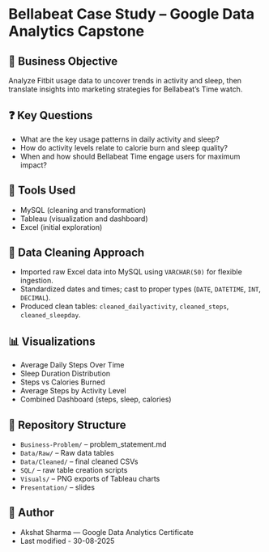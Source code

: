 # Bellabeat Case Study – Google Data Analytics Capstone

## 📌 Business Objective
Analyze Fitbit usage data to uncover trends in activity and sleep, then translate insights into marketing strategies for Bellabeat’s Time watch.

## ❓ Key Questions
- What are the key usage patterns in daily activity and sleep?
- How do activity levels relate to calorie burn and sleep quality?
- When and how should Bellabeat Time engage users for maximum impact?

## 🧰 Tools Used
- MySQL (cleaning and transformation)
- Tableau (visualization and dashboard)
- Excel (initial exploration)

## 🧼 Data Cleaning Approach
- Imported raw Excel data into MySQL using `VARCHAR(50)` for flexible ingestion.
- Standardized dates and times; cast to proper types (`DATE`, `DATETIME`, `INT`, `DECIMAL`).
- Produced clean tables: `cleaned_dailyactivity`, `cleaned_steps`, `cleaned_sleepday`.

## 📊 Visualizations
- Average Daily Steps Over Time
- Sleep Duration Distribution
- Steps vs Calories Burned
- Average Steps by Activity Level
- Combined Dashboard (steps, sleep, calories)

## 📁 Repository Structure
- `Business-Problem/` – problem_statement.md
- `Data/Raw/` – Raw data tables
- `Data/Cleaned/` – final cleaned CSVs
- `SQL/` – raw table creation scripts
- `Visuals/` – PNG exports of Tableau charts
- `Presentation/` – slides 

## 👤 Author
- Akshat Sharma — Google Data Analytics Certificate
- Last modified - 30-08-2025
